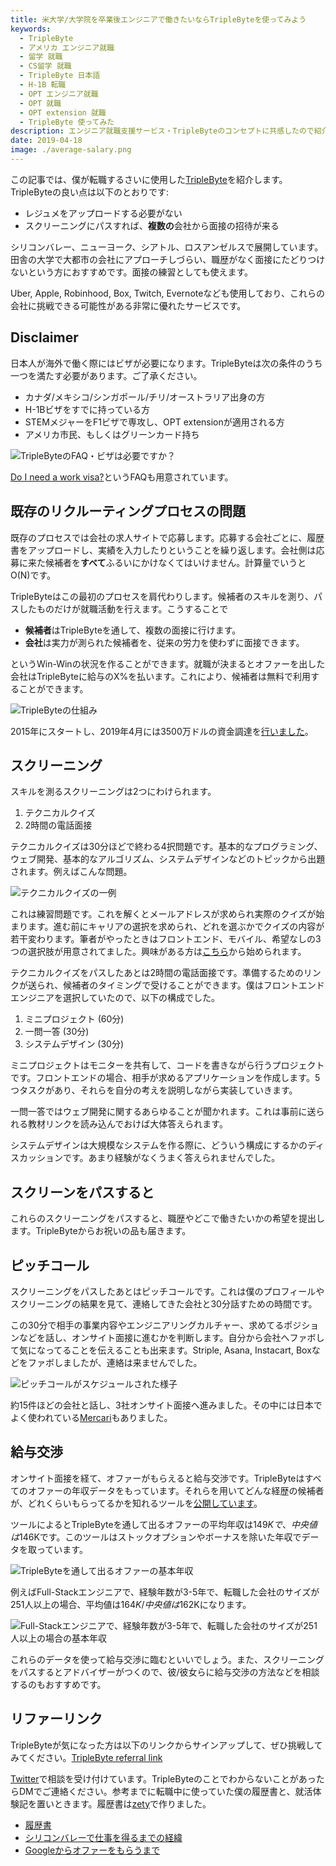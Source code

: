 ```yaml
---
title: 米大学/大学院を卒業後エンジニアで働きたいならTripleByteを使ってみよう
keywords:
  - TripleByte
  - アメリカ エンジニア就職
  - 留学 就職
  - CS留学 就職
  - TripleByte 日本語
  - H-1B 転職
  - OPT エンジニア就職
  - OPT 就職
  - OPT extension 就職
  - TripleByte 使ってみた
description: エンジニア就職支援サービス・TripleByteのコンセプトに共感したので紹介します。
date: 2019-04-18
image: ./average-salary.png
---
```


この記事では、僕が転職するさいに使用した[TripleByte](https://triplebyte.com)を紹介します。TripleByteの良い点は以下のとおりです:

* レジュメをアップロードする必要がない
* スクリーニングにパスすれば、**複数の**会社から面接の招待が来る

シリコンバレー、ニューヨーク、シアトル、ロスアンゼルスで展開しています。田舎の大学で大都市の会社にアプローチしづらい、職歴がなく面接にたどりつけないという方におすすめです。面接の練習としても使えます。

Uber, Apple, Robinhood, Box, Twitch, Evernoteなども使用しており、これらの会社に挑戦できる可能性がある非常に優れたサービスです。

## Disclaimer

日本人が海外で働く際にはビザが必要になります。TripleByteは次の条件のうち一つを満たす必要があります。ご了承ください。

* カナダ/メキシコ/シンガポール/チリ/オーストラリア出身の方
* H-1Bビザをすでに持っている方
* STEMメジャーをF1ビザで専攻し、OPT extensionが適用される方
* アメリカ市民、もしくはグリーンカード持ち

![TripleByteのFAQ・ビザは必要ですか？](./triplebyte-visa.png)

[Do I need a work visa?](https://triplebyte.com/candidate_faq#question-9)というFAQも用意されています。

## 既存のリクルーティングプロセスの問題

既存のプロセスでは会社の求人サイトで応募します。応募する会社ごとに、履歴書をアップロードし、実績を入力したりということを繰り返します。会社側は応募に来た候補者を**すべて**ふるいにかけなくてはいけません。計算量でいうとO(N)です。

TripleByteはこの最初のプロセスを肩代わりします。候補者のスキルを測り、パスしたものだけが就職活動を行えます。こうすることで

* **候補者**はTripleByteを通して、複数の面接に行けます。
* **会社**は実力が測られた候補者を、従来の労力を使わずに面接できます。

というWin-Winの状況を作ることができます。就職が決まるとオファーを出した会社はTripleByteに給与のX%を払います。これにより、候補者は無料で利用することができます。

![TripleByteの仕組み](./why-triplebyte.png　"TripleByteの仕組み")

2015年にスタートし、2019年4月には3500万ドルの資金調達を[行いました](https://triplebyte.com/blog/announcing-our-35-million-series-b)。

## スクリーニング

スキルを測るスクリーニングは2つにわけられます。

1. テクニカルクイズ
2. 2時間の電話面接

テクニカルクイズは30分ほどで終わる4択問題です。基本的なプログラミング、ウェブ開発、基本的なアルゴリズム、システムデザインなどのトピックから出題されます。例えばこんな問題。

![テクニカルクイズの一例](./sample-question.png)

これは練習問題です。これを解くとメールアドレスが求められ実際のクイズが始まります。進む前にキャリアの選択を求められ、どれを選ぶかでクイズの内容が若干変わります。筆者がやったときはフロントエンド、モバイル、希望なしの3つの選択肢が用意されてました。興味がある方は[こちら](https://triplebyte.com/users/start)から始められます。

テクニカルクイズをパスしたあとは2時間の電話面接です。準備するためのリンクが送られ、候補者のタイミングで受けることができます。僕はフロントエンドエンジニアを選択していたので、以下の構成でした。

1. ミニプロジェクト (60分)
2. 一問一答 (30分)
3. システムデザイン (30分)

ミニプロジェクトはモニターを共有して、コードを書きながら行うプロジェクトです。フロントエンドの場合、相手が求めるアプリケーションを作成します。5つタスクがあり、それらを自分の考えを説明しながら実装していきます。

一問一答ではウェブ開発に関するあらゆることが聞かれます。これは事前に送られる教材リンクを読み込んでおけば大体答えられます。

システムデザインは大規模なシステムを作る際に、どういう構成にするかのディスカッションです。あまり経験がなくうまく答えられませんでした。

## スクリーンをパスすると

これらのスクリーニングをパスすると、職歴やどこで働きたいかの希望を提出します。TripleByteからお祝いの品も届きます。

<div><twitter-embed id="1097695498213838848"></twitter-embed></div>

## ピッチコール

スクリーニングをパスしたあとはピッチコールです。これは僕のプロフィールやスクリーニングの結果を見て、連絡してきた会社と30分話すための時間です。

この30分で相手の事業内容やエンジニアリングカルチャー、求めてるポジションなどを話し、オンサイト面接に進むかを判断します。自分から会社へファボして気になってることを伝えることも出来ます。Striple, Asana, Instacart, Boxなどをファボしましたが、連絡は来ませんでした。

![ピッチコールがスケジュールされた様子](./pitch-call.jpg "ある日のピッチコールのスケジュール")

約15件ほどの会社と話し、3社オンサイト面接へ進みました。その中には日本でよく使われている[Mercari](https://www.mercari.com/)もありました。

## 給与交渉

オンサイト面接を経て、オファーがもらえると給与交渉です。TripleByteはすべてのオファーの年収データをもっています。それらを用いてどんな経歴の候補者が、どれくらいもらってるかを知れるツールを[公開しています](https://triplebyte.com/software-engineer-salary)。

ツールによるとTripleByteを通して出るオファーの平均年収は$149Kで、中央値は$146Kです。このツールはストックオプションやボーナスを除いた年収でデータを取っています。

![TripleByteを通して出るオファーの基本年収](./average-salary.png)

例えばFull-Stackエンジニアで、経験年数が3-5年で、転職した会社のサイズが251人以上の場合、平均値は$164K/中央値は$162Kになります。

![Full-Stackエンジニアで、経験年数が3-5年で、転職した会社のサイズが251人以上の場合の基本年収](./average-salary-2.png)

これらのデータを使って給与交渉に臨むといいでしょう。また、スクリーニングをパスするとアドバイザーがつくので、彼/彼女らに給与交渉の方法などを相談するのもおすすめです。

## リファーリンク

TripleByteが気になった方は以下のリンクからサインアップして、ぜひ挑戦してみてください。[TripleByte referral link](https://triplebyte.com/iv/QrWLRzG/cp)

[Twitter](https://twitter.com/koheiarai94)で相談を受け付けています。TripleByteのことでわからないことがあったらDMでご連絡ください。参考までに転職中に使っていた僕の履歴書と、就活体験記を置いときます。履歴書は[zety](https://zety.com/)で作りました。

* [履歴書](https://drive.google.com/file/d/1JvSQem8KZfPqcop3Etewuezb1c6tHad7/view?usp=sharing)
* [シリコンバレーで仕事を得るまでの経緯](/silicon-valley)
* [Googleからオファーをもらうまで](/google)